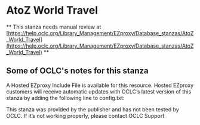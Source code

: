 # AtoZ World Travel
** This stanza needs manual review at [https://help.oclc.org/Library_Management/EZproxy/Database_stanzas/AtoZ_World_Travel](https://help.oclc.org/Library_Management/EZproxy/Database_stanzas/AtoZ_World_Travel) **

## Some of OCLC's notes for this stanza

A Hosted EZproxy Include File is available for this resource. Hosted EZproxy customers will receive automatic updates with OCLC&rsquo;s latest version of this stanza by adding the following line to config.txt:

This stanza was provided by the publisher and has not been tested by OCLC. If it&rsquo;s not working properly, please contact OCLC Support  
